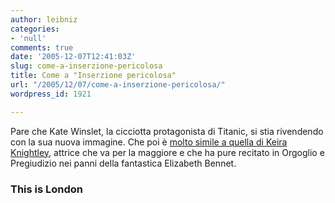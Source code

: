 ```yaml
---
author: leibniz
categories:
- 'null'
comments: true
date: '2005-12-07T12:41:03Z'
slug: come-a-inserzione-pericolosa
title: Come a "Inserzione pericolosa"
url: "/2005/12/07/come-a-inserzione-pericolosa/"
wordpress_id: 1921

---
```

Pare che Kate Winslet, la cicciotta protagonista di Titanic, si stia rivendendo con la sua nuova immagine. Che poi è [molto simile a quella di Keira Knightley](http://www.thisislondon.com/showbiz/articles/21065687?source=Daily%20Mail), attrice che va per la maggiore e che ha pure recitato in Orgoglio e Pregiudizio nei panni della fantastica Elizabeth Bennet.

### This is London
